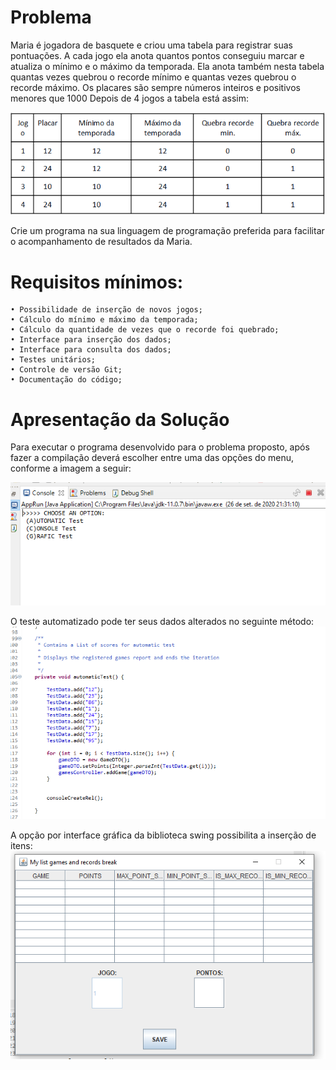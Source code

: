 # Problema

Maria é jogadora de basquete e criou uma tabela para registrar suas pontuações. A cada jogo ela anota quantos pontos conseguiu marcar e atualiza o mínimo e o máximo da temporada. Ela anota também nesta tabela quantas vezes quebrou o recorde mínimo e quantas vezes quebrou o recorde máximo. Os placares são sempre números inteiros e positivos menores que 1000 Depois de 4 jogos a tabela está assim:

![desafio-mvc](src/resources/img/img001.png)

Crie um programa na sua linguagem de programação preferida para facilitar o acompanhamento de resultados da Maria. 

# Requisitos mínimos:
    • Possibilidade de inserção de novos jogos;
    • Cálculo do mínimo e máximo da temporada;
    • Cálculo da quantidade de vezes que o recorde foi quebrado;
    • Interface para inserção dos dados;
    • Interface para consulta dos dados;
    • Testes unitários;
    • Controle de versão Git;
    • Documentação do código;

# Apresentação da Solução
Para executar o programa desenvolvido para o problema proposto, após fazer a compilação deverá escolher entre uma das opções do menu, conforme a imagem a seguir:
 
![desafio-mvc](src/resources/img/img002.PNG)
 
 
O teste automatizado pode ter seus dados alterados no seguinte método:
![desafio-mvc](src/resources/img/img003.PNG)
 
 
A opção por interface gráfica da biblioteca swing possibilita a inserção de itens:
![desafio-mvc](src/resources/img/img004.PNG)

